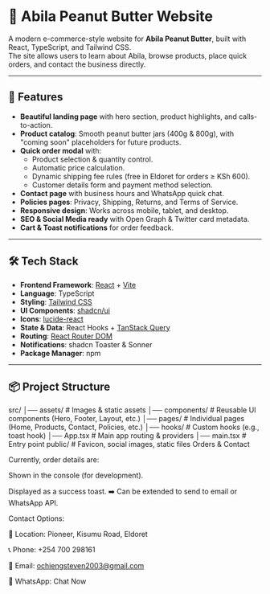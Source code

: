 # 🥜 Abila Peanut Butter Website

A modern e-commerce-style website for **Abila Peanut Butter**, built with React, TypeScript, and Tailwind CSS.  
The site allows users to learn about Abila, browse products, place quick orders, and contact the business directly.

---

## 🚀 Features

- **Beautiful landing page** with hero section, product highlights, and calls-to-action.
- **Product catalog**: Smooth peanut butter jars (400g & 800g), with "coming soon" placeholders for future products.
- **Quick order modal** with:
  - Product selection & quantity control.
  - Automatic price calculation.
  - Dynamic shipping fee rules (free in Eldoret for orders ≥ KSh 600).
  - Customer details form and payment method selection.
- **Contact page** with business hours and WhatsApp quick chat.
- **Policies pages**: Privacy, Shipping, Returns, and Terms of Service.
- **Responsive design**: Works across mobile, tablet, and desktop.
- **SEO & Social Media ready** with Open Graph & Twitter card metadata.
- **Cart & Toast notifications** for order feedback.

---

## 🛠️ Tech Stack

- **Frontend Framework**: [React](https://react.dev/) + [Vite](https://vitejs.dev/)
- **Language**: TypeScript
- **Styling**: [Tailwind CSS](https://tailwindcss.com/)
- **UI Components**: [shadcn/ui](https://ui.shadcn.com/)  
- **Icons**: [lucide-react](https://lucide.dev/)
- **State & Data**: React Hooks + [TanStack Query](https://tanstack.com/query)
- **Routing**: [React Router DOM](https://reactrouter.com/)
- **Notifications**: shadcn Toaster & Sonner
- **Package Manager**: npm

---

## 📦 Project Structure
src/
│── assets/ # Images & static assets
│── components/ # Reusable UI components (Hero, Footer, Layout, etc.)
│── pages/ # Individual pages (Home, Products, Contact, Policies, etc.)
│── hooks/ # Custom hooks (e.g., toast hook)
│── App.tsx # Main app routing & providers
│── main.tsx # Entry point
public/ # Favicon, social images, static files
Orders & Contact

Currently, order details are:

Shown in the console (for development).

Displayed as a success toast.
➡️ Can be extended to send to email or WhatsApp API.

Contact Options:

📍 Location: Pioneer, Kisumu Road, Eldoret

📞 Phone: +254 700 298161

📧 Email: ochiengsteven2003@gmail.com

💬 WhatsApp: Chat Now
